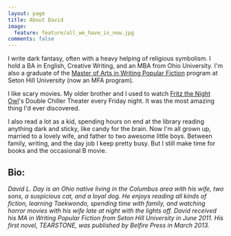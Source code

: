 ```yaml
---
layout: page
title: About David
image:
  feature: feature/all_we_have_is_now.jpg
comments: false
---
```


I write dark fantasy, often with a heavy helping of religious symbolism. I hold a BA in English, Creative Writing, and an MBA from Ohio University. I'm also a graduate of the [Master of Arts in Writing Popular Fiction](http://www.setonhill.edu/academics/fiction/index.cfm) program at Seton Hill University (now an MFA program).

I like scary movies. My older brother and I used to watch [Fritz the Night Owl](http://www.fritzlives.com/)'s Double Chiller Theater every Friday night. It was the most amazing thing I'd ever discovered.

I also read a lot as a kid, spending hours on end at the library reading anything dark and sticky, like candy for the brain. Now I'm all grown up, married to a lovely wife, and father to two awesome little boys. Between family, writing, and the day job I keep pretty busy. But I still make time for books and the occasional B movie.

## Bio:

*David L. Day is an Ohio native living in the Columbus area with his wife, two sons, a suspicious cat, and a loyal dog. He enjoys reading all kinds of fiction, learning Taekwondo, spending time with family, and watching horror movies with his wife late at night with the lights off. David received his MA in Writing Popular Fiction from Seton Hill University in June 2011. His first novel, TEARSTONE, was published by Belfire Press in March 2013.*
